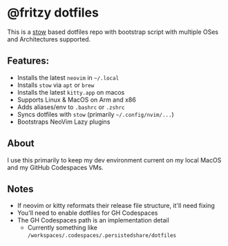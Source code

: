 # @fritzy dotfiles

This is a [stow](https://www.gnu.org/software/stow/) based dotfiles repo with bootstrap script with multiple OSes and Architectures supported.

## Features:

- Installs the latest `neovim` in `~/.local`
- Installs `stow` via `apt` or `brew`
- Installs the latest `kitty.app` on macos
- Supports Linux & MacOS on Arm and x86
- Adds aliases/env to `.bashrc` or `.zshrc`
- Syncs dotfiles with `stow` (primarily `~/.config/nvim/...`)
- Bootstraps NeoVim Lazy plugins

## About

I use this primarily to keep my dev environment current on my local MacOS and my GitHub Codespaces VMs.

## Notes

- If neovim or kitty reformats their release file structure, it'll need fixing
- You'll need to enable dotfiles for GH Codespaces
- The GH Codespaces path is an implementation detail
  - Currently something like `/workspaces/.codespaces/.persistedshare/dotfiles`
